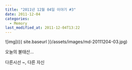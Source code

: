 ```yaml
---
title: "2011년 12월 04일 이야기 #3"
date: 2011-12-04
categories:
  - Memory
last_modified_at: 2011-12-04T13:22
---
```


![img]({{ site.baseurl }}/assets/images/md-20111204-03.jpg)

오늘의 불태산...

다른시선 ~, 다른 자신 